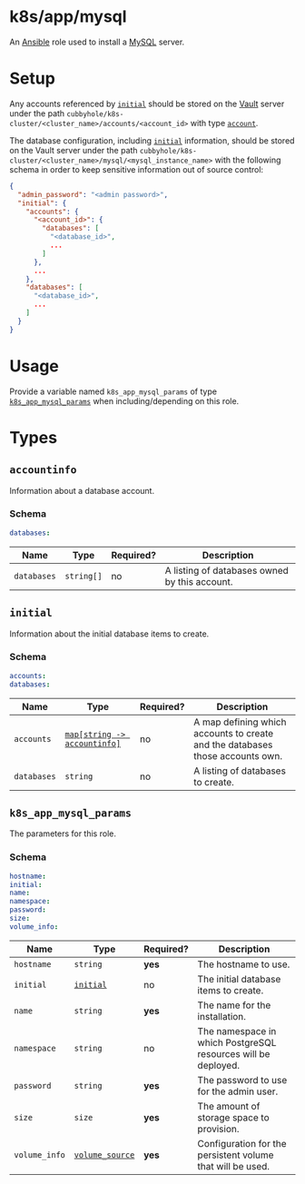 # k8s/app/mysql

An [Ansible](https://www.ansible.com) role used to install a [MySQL](https://mysql.org/) server.

# Setup

Any accounts referenced by [`initial`](#initial) should be stored on the [Vault](https://www.vaultproject.io) server
under the path `cubbyhole/k8s-cluster/<cluster_name>/accounts/<account_id>` with type
[`account`](../../../../README.md#account).

The database configuration, including [`initial`](#initial) information, should be stored on the Vault server under the
path `cubbyhole/k8s-cluster/<cluster_name>/mysql/<mysql_instance_name>` with the following schema in order to
keep sensitive information out of source control:

```json
{
  "admin_password": "<admin password>",
  "initial": {
    "accounts": {
      "<account_id>": {
        "databases": [
          "<database_id>",
          ...
        ]
      },
      ...
    },
    "databases": [
      "<database_id>",
      ...
    ]
  }
}
```

# Usage

Provide a variable named `k8s_app_mysql_params` of type [`k8s_app_mysql_params`](#k8s_app_mysql_params)
when including/depending on this role.

# Types

## `accountinfo`

Information about a database account.

### Schema

```yaml
databases:
```

| Name        | Type       | Required? | Description                                   |
| ----------- | ---------- | --------- | --------------------------------------------- |
| `databases` | `string[]` | no        | A listing of databases owned by this account. |

## `initial`

Information about the initial database items to create.

### Schema

```yaml
accounts:
databases:
```

| Name        | Type                                         | Required? | Description                                                                   |
| ----------- | -------------------------------------------- | --------- | ----------------------------------------------------------------------------- |
| `accounts`  | [`map[string -> accountinfo]`](#accountinfo) | no        | A map defining which accounts to create and the databases those accounts own. |
| `databases` | `string`                                     | no        | A listing of databases to create.                                             |

## `k8s_app_mysql_params`

The parameters for this role.

### Schema

```yaml
hostname:
initial:
name:
namespace:
password:
size:
volume_info:
```

| Name          | Type                                                                                                   | Required? | Description                                                   |
| ------------- | ------------------------------------------------------------------------------------------------------ | --------- | ------------------------------------------------------------- |
| `hostname`    | `string`                                                                                               | **yes**   | The hostname to use.                                          |
| `initial`     | [`initial`](#initial)                                                                                  | no        | The initial database items to create.                         |
| `name`        | `string`                                                                                               | **yes**   | The name for the installation.                                |
| `namespace`   | `string`                                                                                               | no        | The namespace in which PostgreSQL resources will be deployed. |
| `password`    | `string`                                                                                               | **yes**   | The password to use for the admin user.                       |
| `size`        | `size`                                                                                                 | **yes**   | The amount of storage space to provision.                     |
| `volume_info` | [`volume_source`](https://kubernetes.io/docs/reference/generated/kubernetes-api/v1.16/#volume-v1-core) | **yes**   | Configuration for the persistent volume that will be used.    |
